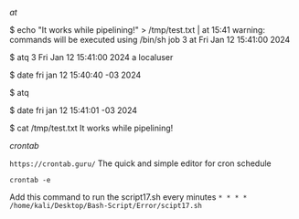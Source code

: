 *at*

$ echo "It works while pipelining!" > /tmp/test.txt | at 15:41
warning: commands will be executed using /bin/sh
job 3 at Fri Jan 12 15:41:00 2024

$ atq
3	Fri Jan 12 15:41:00 2024 a localuser

$ date
fri jan 12 15:40:40 -03 2024

$ atq

$ date
fri jan 12 15:41:01 -03 2024

$ cat /tmp/test.txt
It works while pipelining!

*crontab*

`https://crontab.guru/` The quick and simple editor for cron schedule

`crontab -e`

Add this command to run the script17.sh every minutes
`* * * * /home/kali/Desktop/Bash-Script/Error/scipt17.sh`



